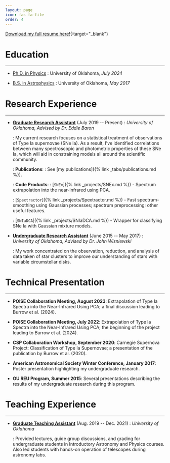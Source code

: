 ```yaml
---
layout: page
icon: fas fa-file
order: 4
---
```


[Download my full resume here!](/assets/resume/burrow_resume.pdf){:target="_blank"}

# Education
---

- <ins>Ph.D. in Physics</ins>
  : University of Oklahoma, *July 2024*

- <ins>B.S. in Astrophysics</ins>
  : University of Oklahoma, *May 2017*

# Research Experience
---

- **<ins>Graduate Research Assistant</ins>** (July 2019 -- Present)
  : *University of Oklahoma, Advised by Dr. Eddie Baron*

  : My current research focuses on a statistical treatment of observations of Type Ia supernovae (SNe Ia). As a result, I've identified correlations between many spectroscopic and photometric properties of these SNe Ia, which will aid in constraining models all around the scientific community.

  : **Publications**:
    : See [my publications]({% link _tabs/publications.md %}).

  : **Code Products**:
    : [`SNEx`]({% link _projects/SNEx.md %}) - Spectrum extrapolation into the near-infrared using PCA.

    : [`Spextractor`]({% link _projects/Spextractor.md %}) - Fast spectrum-smoothing using Gaussian processes; spectrum preprocessing; other useful features.

    : [`SNIaDCA`]({% link _projects/SNIaDCA.md %}) - Wrapper for classifying SNe Ia with Gaussian mixture models.

- **<ins>Undergraduate Research Assistant</ins>** (June 2015 -- May 2017)
  : *University of Oklahoma, Advised by Dr. John Wisniewski*

  : My work concentrated on the observation, reduction, and analysis of data taken of star clusters to improve our understanding of stars with variable circumstellar disks.

# Technical Presentation
---

* **POISE Collaboration Meeting, August 2023**: Extrapolation of Type Ia Spectra into the Near-Infrared Using PCA; a final discussion leading to Burrow et al. (2024).

* **POISE Collaboration Meeting, July 2022**: Extrapolation of Type Ia Spectra into the Near-Infrared Using PCA; the beginning of the project leading to Burrow et al. (2024).

* **CSP Collaboration Workshop, September 2020**: Carnegie Supernova Project: Classification of Type Ia Supernovae; a presentation of the publication by Burrow et al. (2020).

* **American Astronomical Society Winter Conference, January 2017**: Poster presentation highlighting my undergraduate research.

* **OU REU Program, Summer 2015**: Several presentations describing the results of my undergraduate research during this program.

# Teaching Experience
---

- **<ins>Graduate Teaching Assistant</ins>** (Aug. 2019 -- Dec. 2021)
  : *University of Oklahoma*

  : Provided lectures, guide group discussions, and grading for undergraduate students in Introductory Astronomy and Physics courses. Also led students with hands-on operation of telescopes during astronomy labs.
